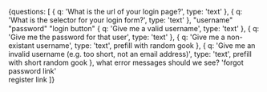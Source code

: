 {questions: [
  {
    q: 'What is the url of your login page?',
    type: 'text'
  },
  {
    q: 'What is the selector for your login form?',
    type: 'text'
  },
  "username"
  "password"
  "login button"
  {
    q: 'Give me a valid username',
    type: 'text'
  },
  {
    q: 'Give me the password for that user',
    type: 'text'
  },
  {
    q: 'Give me a non-existant username',
    type: 'text',
    prefill with random gook
  },
  {
    q: 'Give me an invalid username (e.g. too short, not an email address)',
    type: 'text',
    prefill with short random gook
  },
  what error messages should we see?
  'forgot password link'  
  register link
]}